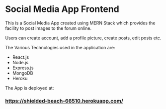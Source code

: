 # Social Media App Frontend

This is a Social Media App created using MERN Stack which provides the facility to post images to the forum online.

Users can create account, add a profile picture, create posts, edit posts etc.

The Various Technologies used in the application are:
- React.js
- Node.js
- Express.js
- MongoDB
- Heroku

The App is deployed at:

### https://shielded-beach-66510.herokuapp.com/

